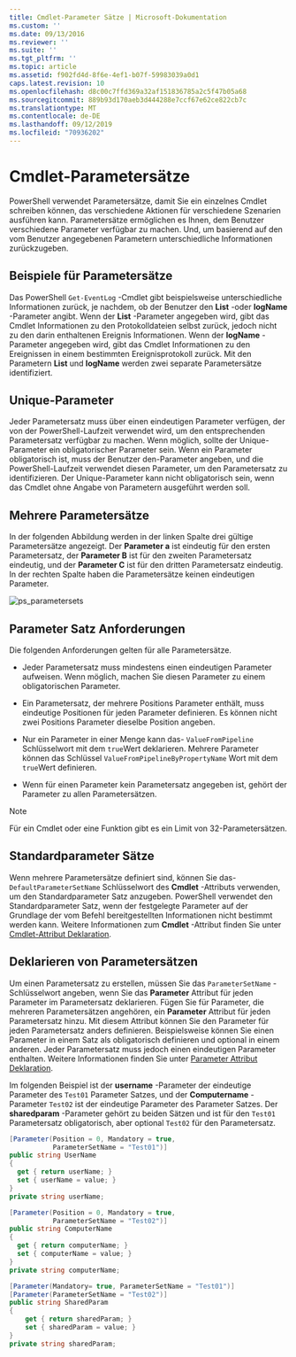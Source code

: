 ```yaml
---
title: Cmdlet-Parameter Sätze | Microsoft-Dokumentation
ms.custom: ''
ms.date: 09/13/2016
ms.reviewer: ''
ms.suite: ''
ms.tgt_pltfrm: ''
ms.topic: article
ms.assetid: f902fd4d-8f6e-4ef1-b07f-59983039a0d1
caps.latest.revision: 10
ms.openlocfilehash: d8c00c7ffd369a32af151836785a2c5f47b05a68
ms.sourcegitcommit: 889b93d170aeb3d444288e7ccf67e62ce822cb7c
ms.translationtype: MT
ms.contentlocale: de-DE
ms.lasthandoff: 09/12/2019
ms.locfileid: "70936202"
---
```

# <a name="cmdlet-parameter-sets"></a>Cmdlet-Parametersätze

PowerShell verwendet Parametersätze, damit Sie ein einzelnes Cmdlet schreiben können, das verschiedene Aktionen für verschiedene Szenarien ausführen kann. Parametersätze ermöglichen es Ihnen, dem Benutzer verschiedene Parameter verfügbar zu machen. Und, um basierend auf den vom Benutzer angegebenen Parametern unterschiedliche Informationen zurückzugeben.

## <a name="examples-of-parameter-sets"></a>Beispiele für Parametersätze

Das PowerShell `Get-EventLog` -Cmdlet gibt beispielsweise unterschiedliche Informationen zurück, je nachdem, ob der Benutzer den **List** -oder **logName** -Parameter angibt. Wenn der **List** -Parameter angegeben wird, gibt das Cmdlet Informationen zu den Protokolldateien selbst zurück, jedoch nicht zu den darin enthaltenen Ereignis Informationen. Wenn der **logName** -Parameter angegeben wird, gibt das Cmdlet Informationen zu den Ereignissen in einem bestimmten Ereignisprotokoll zurück. Mit den Parametern **List** und **logName** werden zwei separate Parametersätze identifiziert.

## <a name="unique-parameter"></a>Unique-Parameter

Jeder Parametersatz muss über einen eindeutigen Parameter verfügen, der von der PowerShell-Laufzeit verwendet wird, um den entsprechenden Parametersatz verfügbar zu machen. Wenn möglich, sollte der Unique-Parameter ein obligatorischer Parameter sein. Wenn ein Parameter obligatorisch ist, muss der Benutzer den-Parameter angeben, und die PowerShell-Laufzeit verwendet diesen Parameter, um den Parametersatz zu identifizieren. Der Unique-Parameter kann nicht obligatorisch sein, wenn das Cmdlet ohne Angabe von Parametern ausgeführt werden soll.

## <a name="multiple-parameter-sets"></a>Mehrere Parametersätze

In der folgenden Abbildung werden in der linken Spalte drei gültige Parametersätze angezeigt. Der **Parameter a** ist eindeutig für den ersten Parametersatz, der **Parameter B** ist für den zweiten Parametersatz eindeutig, und der **Parameter C** ist für den dritten Parametersatz eindeutig. In der rechten Spalte haben die Parametersätze keinen eindeutigen Parameter.

![ps_parametersets](../media/ps-parametersets.gif)

## <a name="parameter-set-requirements"></a>Parameter Satz Anforderungen

Die folgenden Anforderungen gelten für alle Parametersätze.

- Jeder Parametersatz muss mindestens einen eindeutigen Parameter aufweisen. Wenn möglich, machen Sie diesen Parameter zu einem obligatorischen Parameter.

- Ein Parametersatz, der mehrere Positions Parameter enthält, muss eindeutige Positionen für jeden Parameter definieren. Es können nicht zwei Positions Parameter dieselbe Position angeben.

- Nur ein Parameter in einer Menge kann das- `ValueFromPipeline` Schlüsselwort mit dem `true`Wert deklarieren.
  Mehrere Parameter können das Schlüssel `ValueFromPipelineByPropertyName` Wort mit dem `true`Wert definieren.

- Wenn für einen Parameter kein Parametersatz angegeben ist, gehört der Parameter zu allen Parametersätzen.

> [!NOTE]
> Für ein Cmdlet oder eine Funktion gibt es ein Limit von 32-Parametersätzen.

## <a name="default-parameter-sets"></a>Standardparameter Sätze

Wenn mehrere Parametersätze definiert sind, können Sie das- `DefaultParameterSetName` Schlüsselwort des **Cmdlet** -Attributs verwenden, um den Standardparameter Satz anzugeben. PowerShell verwendet den Standardparameter Satz, wenn der festgelegte Parameter auf der Grundlage der vom Befehl bereitgestellten Informationen nicht bestimmt werden kann. Weitere Informationen zum **Cmdlet** -Attribut finden Sie unter [Cmdlet-Attribut Deklaration](./cmdlet-attribute-declaration.md).

## <a name="declaring-parameter-sets"></a>Deklarieren von Parametersätzen

Um einen Parametersatz zu erstellen, müssen Sie das `ParameterSetName` -Schlüsselwort angeben, wenn Sie das **Parameter** Attribut für jeden Parameter im Parametersatz deklarieren. Fügen Sie für Parameter, die mehreren Parametersätzen angehören, ein **Parameter** Attribut für jeden Parametersatz hinzu. Mit diesem Attribut können Sie den Parameter für jeden Parametersatz anders definieren. Beispielsweise können Sie einen Parameter in einem Satz als obligatorisch definieren und optional in einem anderen. Jeder Parametersatz muss jedoch einen eindeutigen Parameter enthalten. Weitere Informationen finden Sie unter [Parameter Attribut Deklaration](parameter-attribute-declaration.md).

Im folgenden Beispiel ist der **username** -Parameter der eindeutige Parameter des `Test01` Parameter Satzes, und der **Computername** -Parameter `Test02` ist der eindeutige Parameter des Parameter Satzes. Der **sharedparam** -Parameter gehört zu beiden Sätzen und ist für den `Test01` Parametersatz obligatorisch, aber optional `Test02` für den Parametersatz.

```csharp
[Parameter(Position = 0, Mandatory = true,
           ParameterSetName = "Test01")]
public string UserName
{
  get { return userName; }
  set { userName = value; }
}
private string userName;

[Parameter(Position = 0, Mandatory = true,
           ParameterSetName = "Test02")]
public string ComputerName
{
  get { return computerName; }
  set { computerName = value; }
}
private string computerName;

[Parameter(Mandatory= true, ParameterSetName = "Test01")]
[Parameter(ParameterSetName = "Test02")]
public string SharedParam
{
    get { return sharedParam; }
    set { sharedParam = value; }
}
private string sharedParam;
```
